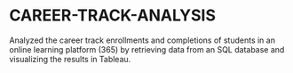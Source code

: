 # CAREER-TRACK-ANALYSIS
Analyzed the career track enrollments and completions of  students in an online learning platform (365) by retrieving data from an SQL database and visualizing the results in Tableau.
